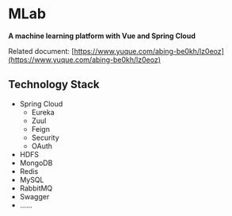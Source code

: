 # MLab

**A machine learning platform with Vue and Spring Cloud**

Related document:
[https://www.yuque.com/abing-be0kh/lz0eoz](https://www.yuque.com/abing-be0kh/lz0eoz)



## Technology Stack

* Spring Cloud
  * Eureka
  * Zuul
  * Feign
  * Security
  * OAuth
* HDFS
* MongoDB
* Redis
* MySQL
* RabbitMQ
* Swagger
* ......


